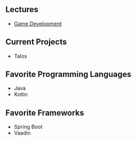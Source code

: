 ## Lectures
- [Game Development](https://jtinosa.github.io/Game-Development/)
## Current Projects
- Talos

## Favorite Programming Languages
- Java
- Kotlin

## Favorite Frameworks
- Spring Boot
- Vaadin
